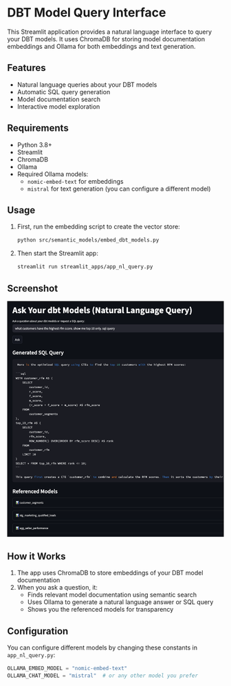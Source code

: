 # DBT Model Query Interface

This Streamlit application provides a natural language interface to query your DBT models. It uses ChromaDB for storing model documentation embeddings and Ollama for both embeddings and text generation.

## Features

- Natural language queries about your DBT models
- Automatic SQL query generation
- Model documentation search
- Interactive model exploration

## Requirements

- Python 3.8+
- Streamlit
- ChromaDB
- Ollama
- Required Ollama models:
  - `nomic-embed-text` for embeddings
  - `mistral` for text generation (you can configure a different model)

## Usage

1. First, run the embedding script to create the vector store:
   ```bash
   python src/semantic_models/embed_dbt_models.py
   ```

2. Then start the Streamlit app:
   ```bash
   streamlit run streamlit_apps/app_nl_query.py
   ```

## Screenshot

![Sample Query](../assets/images/sample_query.png)

## How it Works

1. The app uses ChromaDB to store embeddings of your DBT model documentation
2. When you ask a question, it:
   - Finds relevant model documentation using semantic search
   - Uses Ollama to generate a natural language answer or SQL query
   - Shows you the referenced models for transparency

## Configuration

You can configure different models by changing these constants in `app_nl_query.py`:
```python
OLLAMA_EMBED_MODEL = "nomic-embed-text"
OLLAMA_CHAT_MODEL = "mistral"  # or any other model you prefer
```
